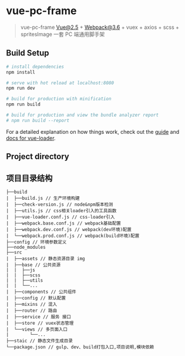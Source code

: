# vue-pc-frame

> vue-pc-frame
> Vue@2.5 + Webpack@3.6 + vuex + axios + scss + spritesImage
> 一套 PC 端通用脚手架

## Build Setup

``` bash
# install dependencies
npm install

# serve with hot reload at localhost:8080
npm run dev

# build for production with minification
npm run build

# build for production and view the bundle analyzer report
# npm run build --report
```

For a detailed explanation on how things work, check out the [guide](http://vuejs-templates.github.io/webpack/) and [docs for vue-loader](http://vuejs.github.io/vue-loader).

## Project directory
## 项目目录结构

```shell
├──build
|  ├──build.js // 生产环境构建
|  ├──check-version.js // node&npm版本检测
|  ├──utils.js // css相关loader引入的工具函数
|  ├──vue-loader.conf.js // css-loader引入
|  ├──webpack.base.conf.js // webpack基础配置
|  ├──webpack.dev.conf.js // webpack(dev环境)配置
|  └──webpack.prod.conf.js // webpack(build环境)配置
├──config // 环境参数定义
├──node_modules
├──src
|  ├──assets // 静态资源目录 img
|  ├──base // 公共资源
|  |  ├──js
|  |  ├──scss
|  |  ├──utils
|  |  └──...
|  ├──components // 公共组件
|  ├──config // 默认配置
|  ├──mixins // 混入
|  ├──router // 路由
|  ├──service // 服务 接口
|  ├──store // vuex状态管理
|  └──views // 多页面入口
|        └──...
├──staic // 静态文件生成目录
└──package.json // gulp、dev、build打包入口,项目说明,模块依赖
```
